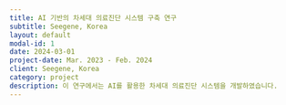 ```yaml
---
title: AI 기반의 차세대 의료진단 시스템 구축 연구
subtitle: Seegene, Korea
layout: default
modal-id: 1
date: 2024-03-01
project-date: Mar. 2023 - Feb. 2024
client: Seegene, Korea
category: project
description: 이 연구에서는 AI를 활용한 차세대 의료진단 시스템을 개발하였습니다.
---
```


